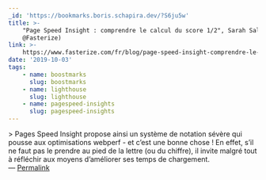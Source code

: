 ```yaml
---
_id: 'https://bookmarks.boris.schapira.dev/?S6ju5w'
title: >-
    "Page Speed Insight : comprendre le calcul du score 1/2", Sarah Salis (pour
    @Fasterize)
link: >-
    https://www.fasterize.com/fr/blog/page-speed-insight-comprendre-le-calcul-du-score-1-2/
date: '2019-10-03'
tags:
    - name: boostmarks
      slug: boostmarks
    - name: lighthouse
      slug: lighthouse
    - name: pagespeed-insights
      slug: pagespeed-insights
---
```


&gt; Pages Speed Insight propose ainsi un système de notation sévère qui pousse
aux optimisations webperf - et c’est une bonne chose ! En effet, s’il ne faut
pas le prendre au pied de la lettre (ou du chiffre), il invite malgré tout à
réfléchir aux moyens d’améliorer ses temps de chargement. <br>&#8212;
<a href="https://bookmarks.boris.schapira.dev/?S6ju5w" title="Permalink">Permalink</a>
